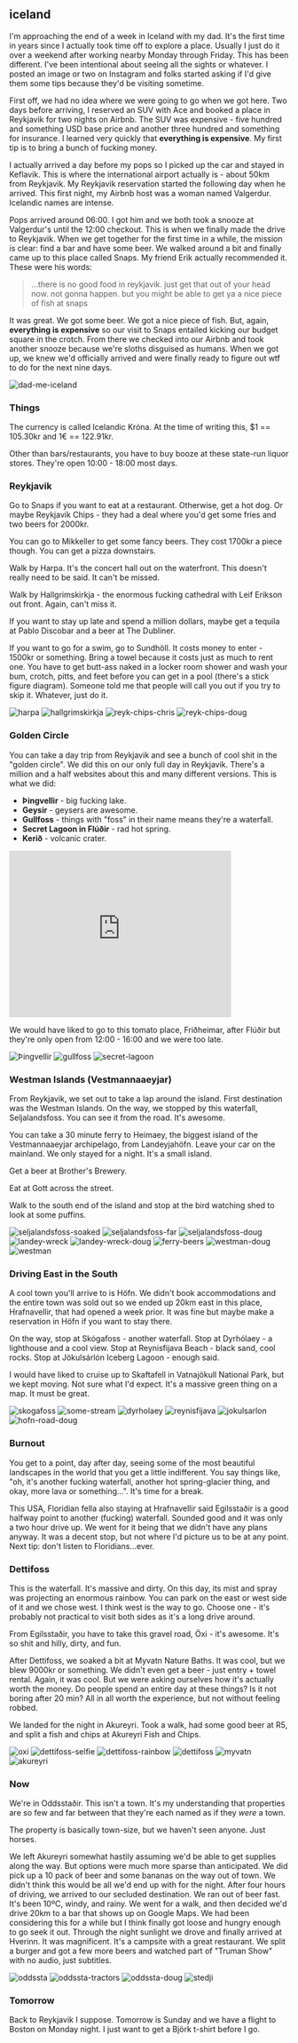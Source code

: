 ## iceland

I'm approaching the end of a week in Iceland with my dad. It's the first time in years since I actually took time off to explore a place. Usually I just do it over a weekend after working nearby Monday through Friday. This has been different. I've been intentional about seeing all the sights or whatever. I posted an image or two on Instagram and folks started asking if I'd give them some tips because they'd be visiting sometime.

First off, we had no idea where we were going to go when we got here. Two days before arriving, I reserved an SUV with Ace and booked a place in Reykjavik for two nights on Airbnb. The SUV was expensive - five hundred and something USD base price and another three hundred and something for insurance. I learned very quickly that **everything is expensive**. My first tip is to bring a bunch of fucking money.

I actually arrived a day before my pops so I picked up the car and stayed in Keflavik. This is where the international airport actually is - about 50km from Reykjavik. My Reykjavik reservation started the following day when he arrived. This first night, my Airbnb host was a woman named Valgerdur. Icelandic names are intense.

Pops arrived around 06:00. I got him and we both took a snooze at Valgerdur's until the 12:00 checkout. This is when we finally made the drive to Reykjavik. When we get together for the first time in a while, the mission is clear: find a bar and have some beer. We walked around a bit and finally came up to this place called Snaps. My friend Erik actually recommended it. These were his words:

> ...there is no good food in reykjavik. just get that out of your head now. not gonna happen. but you might be able to get ya a nice piece of fish at snaps

It was great. We got some beer. We got a nice piece of fish. But, again, **everything is expensive** so our visit to Snaps entailed kicking our budget square in the crotch. From there we checked into our Airbnb and took another snooze because we're sloths disguised as humans. When we got up, we knew we'd officially arrived and were finally ready to figure out wtf to do for the next nine days.

![dad-me-iceland](/images/posts/20180728/dad-me-iceland.png)

### Things

The currency is called Icelandic Króna. At the time of writing this, $1 == 105.30kr and 1€ == 122.91kr.

Other than bars/restaurants, you have to buy booze at these state-run liquor stores. They're open 10:00 - 18:00 most days.

### Reykjavik

Go to Snaps if you want to eat at a restaurant. Otherwise, get a hot dog. Or maybe Reykjavik Chips - they had a deal where you'd get some fries and two beers for 2000kr.

You can go to Mikkeller to get some fancy beers. They cost 1700kr a piece though. You can get a pizza downstairs.

Walk by Harpa. It's the concert hall out on the waterfront. This doesn't really need to be said. It can't be missed.

Walk by Hallgrimskirkja - the enormous fucking cathedral with Leif Erikson out front. Again, can't miss it.

If you want to stay up late and spend a million dollars, maybe get a tequila at Pablo Discobar and a beer at The Dubliner.

If you want to go for a swim, go to Sundhöll. It costs money to enter - 1500kr or something. Bring a towel because it costs just as much to rent one. You have to get butt-ass naked in a locker room shower and wash your bum, crotch, pitts, and feet before you can get in a pool (there's a stick figure diagram). Someone told me that people will call you out if you try to skip it. Whatever, just do it.

![harpa](/images/posts/20180728/harpa.jpg)
![hallgrimskirkja](/images/posts/20180728/hallgrimskirkja.jpg)
![reyk-chips-chris](/images/posts/20180728/reyk-chips-chris.jpg)
![reyk-chips-doug](/images/posts/20180728/reyk-chips-doug.jpg)

### Golden Circle

You can take a day trip from Reykjavik and see a bunch of cool shit in the "golden circle". We did this on our only full day in Reykjavik. There's a million and a half websites about this and many different versions. This is what we did:

* **Þingvellir** - big fucking lake.
* **Geysir** - geysers are awesome.
* **Gullfoss** - things with "foss" in their name means they're a waterfall.
* **Secret Lagoon in Flúðir** - rad hot spring.
* **Kerið** - volcanic crater.

 <iframe src="https://www.google.com/maps/embed?pb=!1m52!1m12!1m3!1d444820.5372546025!2d-21.534696465548173!3d64.18265723480381!2m3!1f0!2f0!3f0!3m2!1i1024!2i768!4f13.1!4m37!3e0!4m5!1s0x48d674b9eedcedc3%3A0xec912ca230d26071!2sReykjav%C3%ADk!3m2!1d64.12652059999999!2d-21.8174392!4m5!1s0x48d6811ffb13697b%3A0x6b756c8b079262f2!2sThingvellir+National+Park!3m2!1d64.2558284!2d-21.1298615!4m5!1s0x48d6a39f03424f3f%3A0xb4751c1a62e2283f!2sGeysir!3m2!1d64.31037189999999!2d-20.3023605!4m5!1s0x48d6a50c0129fe95%3A0xeab94584c4e4c57d!2sGullfoss!3m2!1d64.3248241!2d-20.1311833!4m5!1s0x48d695f3fbcf3a03%3A0xba84220820d3b4a9!2sSecret+Lagoon+Hot+Spring%2C+Hvammsvegur%2C+Fl%C3%BA%C3%B0ir!3m2!1d64.1373711!2d-20.309359399999998!4m5!1s0x48d68bb755f6f257%3A0x515a44e0c12ed907!2zS2VyacOw!3m2!1d64.04127849999999!2d-20.8851466!5e0!3m2!1sen!2sis!4v1532851673621" width="400" height="300" frameborder="0" style="border:0" allowfullscreen></iframe>

We would have liked to go to this tomato place, Friðheimar, after Flúðir but they're only open from 12:00 - 16:00 and we were too late.

![Þingvellir](/images/posts/20180728/Þingvellir.jpg)
![gullfoss](/images/posts/20180728/gullfoss.jpg)
![secret-lagoon](/images/posts/20180728/secret-lagoon.jpg)

### Westman Islands (Vestmannaaeyjar)

From Reykjavik, we set out to take a lap around the island. First destination was the Westman Islands. On the way, we stopped by this waterfall, Seljalandsfoss. You can see it from the road. It's awesome.

You can take a 30 minute ferry to Heimaey, the biggest island of the Vestmannaaeyjar archipelago, from Landeyjahöfn. Leave your car on the mainland. We only stayed for a night. It's a small island.

Get a beer at Brother's Brewery.

Eat at Gott across the street.

Walk to the south end of the island and stop at the bird watching shed to look at some puffins.

![seljalandsfoss-soaked](/images/posts/20180728/seljalandsfoss-soaked.jpg)
![seljalandsfoss-far](/images/posts/20180728/seljalandsfoss-far.jpg)
![seljalandsfoss-doug](/images/posts/20180728/seljalandsfoss-doug.jpg)
![landey-wreck](/images/posts/20180728/landey-wreck.jpg)
![landey-wreck-doug](/images/posts/20180728/landey-wreck-doug.jpg)
![ferry-beers](/images/posts/20180728/ferry-beers.jpg)
![westman-doug](/images/posts/20180728/westman-doug.jpg)
![westman](/images/posts/20180728/westman.jpg)

### Driving East in the South

A cool town you'll arrive to is Höfn. We didn't book accommodations and the entire town was sold out so we ended up 20km east in this place, Hrafnavellir, that had opened a week prior. It was fine but maybe make a reservation in Höfn if you want to stay there.

On the way, stop at Skógafoss - another waterfall. Stop at Dyrhólaey - a lighthouse and a cool view. Stop at Reynisfijava Beach - black sand, cool rocks. Stop at Jökulsárlón Iceberg Lagoon - enough said.

I would have liked to cruise up to Skaftafell in Vatnajökull National Park, but we kept moving. Not sure what I'd expect. It's a massive green thing on a map. It must be great.

![skogafoss](/images/posts/20180728/skogafoss.jpg)
![some-stream](/images/posts/20180728/some-stream.jpg)
![dyrholaey](/images/posts/20180728/dyrholaey.jpg)
![reynisfijava](/images/posts/20180728/reynisfijava.jpg)
![jokulsarlon](/images/posts/20180728/jokulsarlon.jpg)
![hofn-road-doug](/images/posts/20180728/hofn-road-doug.jpg)

### Burnout

You get to a point, day after day, seeing some of the most beautiful landscapes in the world that you get a little indifferent. You say things like, "oh, it's another fucking waterfall, another hot spring-glacier thing, and okay, more lava or something...". It's time for a break.

This USA, Floridian fella also staying at Hrafnavellir said Egilsstaðir is a good halfway point to another (fucking) waterfall. Sounded good and it was only a two hour drive up. We went for it being that we didn't have any plans anyway. It was a decent stop, but not where I'd picture us to be at any point. Next tip: don't listen to Floridians...ever.

### Dettifoss

This is the waterfall. It's massive and dirty. On this day, its mist and spray was projecting an enormous rainbow. You can park on the east or west side of it and we chose west. I think west is the way to go. Choose one - it's probably not practical to visit both sides as it's a long drive around.

From Egilsstaðir, you have to take this gravel road, Öxi - it's awesome. It's so shit and hilly, dirty, and fun.

After Dettifoss, we soaked a bit at Myvatn Nature Baths. It was cool, but we blew 9000kr or something. We didn't even get a beer - just entry + towel rental. Again, it was cool. But we were asking ourselves how it's actually worth the money. Do people spend an entire day at these things? Is it not boring after 20 min? All in all worth the experience, but not without feeling robbed.

We landed for the night in Akureyri. Took a walk, had some good beer at R5, and split a fish and chips at Akureyri Fish and Chips.

![oxi](/images/posts/20180728/oxi.jpg)
![dettifoss-selfie](/images/posts/20180728/dettifoss-selfie.jpg)
![dettifoss-rainbow](/images/posts/20180728/dettifoss-rainbow.jpg)
![dettifoss](/images/posts/20180728/dettifoss.jpg)
![myvatn](/images/posts/20180728/myvatn.jpg)
![akureyri](/images/posts/20180728/akureyri.jpg)

### Now

We're in Oddsstaðir. This isn't a town. It's my understanding that properties are so few and far between that they're each named as if they _were_ a town.

The property is basically town-size, but we haven't seen anyone. Just horses.

We left Akureyri somewhat hastily assuming we'd be able to get supplies along the way. But options were much more sparse than anticipated. We did pick up a 10 pack of beer and some bananas on the way out of town. We didn't think this would be all we'd end up with for the night. After four hours of driving, we arrived to our secluded destination. We ran out of beer fast. It's been 10ºC, windy, and rainy. We went for a walk, and then decided we'd drive 20km to a bar that shows up on Google Maps. We had been considering this for a while but I think finally got loose and hungry enough to go seek it out. Through the night sunlight we drove and finally arrived at Hverinn. It was magnificent. It's a campsite with a great restaurant. We split a burger and got a few more beers and watched part of "Truman Show" with no audio, just subtitles.

![oddssta](/images/posts/20180728/oddssta.jpg)
![oddssta-tractors](/images/posts/20180728/oddssta-tractors.jpg)
![oddssta-doug](/images/posts/20180728/oddssta-doug.jpg)
![stedji](/images/posts/20180728/stedji.jpg)

### Tomorrow

Back to Reykjavik I suppose. Tomorrow is Sunday and we have a flight to Boston on Monday night. I just want to get a Björk t-shirt before I go.
